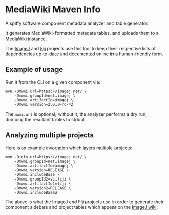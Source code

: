 # MediaWiki Maven Info #

A spiffy software component metadata analyzer and table generator.

It generates MediaWiki-formatted metadata tables, and uploads them to a
MediaWiki instance.

The [ImageJ](https://imagej.net/) and [Fiji](https://fiji.sc/) projects use
this tool to keep their respective lists of dependencies up-to-date and
documented online in a human-friendly form.

## Example of usage ##

Run it from the CLI on a given component via:

    mvn -Dmwmi.url=https://imagej.net/ \
        -Dmwmi.groupId=net.imagej \
        -Dmwmi.artifactId=imagej \
        -Dmwmi.version=2.0.0-rc-42

The `mwmi.url` is optional; without it, the analyzer performs a dry run,
dumping the resultant tables to stdout.

## Analyzing multiple projects ##

Here is an example invocation which layers multiple projects:

    mvn -Dinfo.url=https://imagej.net/ \
        -Dmwmi.groupId=net.imagej \
        -Dmwmi.artifactId=imagej \
        -Dmwmi.version=RELEASE \
        -Dmwmi.includeBase \
        -Dmwmi.groupId2=sc.fiji \
        -Dmwmi.artifactId2=fiji \
        -Dmwmi.version2=RELEASE \
        -Dmwmi.includeBase2

The above is what the ImageJ and Fiji projects use in order
to generate their component sidebars and project tables
which appear on the [ImageJ wiki](https://imagej.net/).
